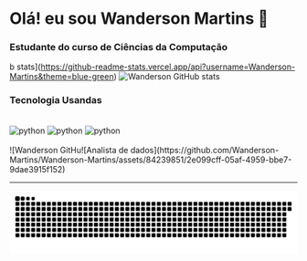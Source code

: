 # Olá! eu sou Wanderson Martins 👋
### Estudante do curso de Ciências da Computação
b stats](https://github-readme-stats.vercel.app/api?username=Wanderson-Martins&theme=blue-green)
![Wanderson GitHub stats](https://github-readme-stats.vercel.app/api/top-langs/?username=Wanderson-Martins&theme=blue-green)
### Tecnologia Usandas 
<div style="display: inline_block"></br>
<img align="center" alt="python" src= "https://img.shields.io/badge/Python-14354C?style=for-the-badge&logo=python&logoColor=white" />
<img align="center" alt="python" src= "https://img.shields.io/badge/MySQL-005C84?style=for-the-badge&logo=mysql&logoColor=white" />
<img align="center" alt="python" src= "https://img.shields.io/badge/Microsoft_Excel-217346?style=for-the-badge&logo=microsoft-excel&logoColor=white" />
</div></br>
![Wanderson GitHu![Analista de dados](https://github.com/Wanderson-Martins/Wanderson-Martins/assets/84239851/2e099cff-05af-4959-bbe7-9dae3915f152)

____________________________________________
![snake gif](https://github.com/Wanderson-Martins/Wanderson-Martins/blob/output/github-contribution-grid-snake-dark.svg)

